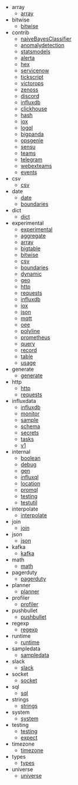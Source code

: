 ## 

- array
  - [array](array.md)
- bitwise
  - [bitwise](bitwise.md)
- contrib
  - [naiveBayesClassifier](contrib/RohanSreerama5/naiveBayesClassifier.md)
  - [anomalydetection](contrib/anaisdg/anomalydetection.md)
  - [statsmodels](contrib/anaisdg/statsmodels.md)
  - [alerta](contrib/bonitoo-io/alerta.md)
  - [hex](contrib/bonitoo-io/hex.md)
  - [servicenow](contrib/bonitoo-io/servicenow.md)
  - [tickscript](contrib/bonitoo-io/tickscript.md)
  - [victorops](contrib/bonitoo-io/victorops.md)
  - [zenoss](contrib/bonitoo-io/zenoss.md)
  - [discord](contrib/chobbs/discord.md)
  - [influxdb](contrib/jsternberg/influxdb.md)
  - [clickhouse](contrib/qxip/clickhouse.md)
  - [hash](contrib/qxip/hash.md)
  - [iox](contrib/qxip/iox.md)
  - [logql](contrib/qxip/logql.md)
  - [bigpanda](contrib/rhajek/bigpanda.md)
  - [opsgenie](contrib/sranka/opsgenie.md)
  - [sensu](contrib/sranka/sensu.md)
  - [teams](contrib/sranka/teams.md)
  - [telegram](contrib/sranka/telegram.md)
  - [webexteams](contrib/sranka/webexteams.md)
  - [events](contrib/tomhollingworth/events.md)
- csv
  - [csv](csv.md)
- date
  - [date](date.md)
  - [boundaries](date/boundaries.md)
- dict
  - [dict](dict.md)
- experimental
  - [experimental](experimental.md)
  - [aggregate](experimental/aggregate.md)
  - [array](experimental/array.md)
  - [bigtable](experimental/bigtable.md)
  - [bitwise](experimental/bitwise.md)
  - [csv](experimental/csv.md)
  - [boundaries](experimental/date/boundaries.md)
  - [dynamic](experimental/dynamic.md)
  - [geo](experimental/geo.md)
  - [http](experimental/http.md)
  - [requests](experimental/http/requests.md)
  - [influxdb](experimental/influxdb.md)
  - [iox](experimental/iox.md)
  - [json](experimental/json.md)
  - [mqtt](experimental/mqtt.md)
  - [oee](experimental/oee.md)
  - [polyline](experimental/polyline.md)
  - [prometheus](experimental/prometheus.md)
  - [query](experimental/query.md)
  - [record](experimental/record.md)
  - [table](experimental/table.md)
  - [usage](experimental/usage.md)
- generate
  - [generate](generate.md)
- http
  - [http](http.md)
  - [requests](http/requests.md)
- influxdata
  - [influxdb](influxdata/influxdb.md)
  - [monitor](influxdata/influxdb/monitor.md)
  - [sample](influxdata/influxdb/sample.md)
  - [schema](influxdata/influxdb/schema.md)
  - [secrets](influxdata/influxdb/secrets.md)
  - [tasks](influxdata/influxdb/tasks.md)
  - [v1](influxdata/influxdb/v1.md)
- internal
  - [boolean](internal/boolean.md)
  - [debug](internal/debug.md)
  - [gen](internal/gen.md)
  - [influxql](internal/influxql.md)
  - [location](internal/location.md)
  - [promql](internal/promql.md)
  - [testing](internal/testing.md)
  - [testutil](internal/testutil.md)
- interpolate
  - [interpolate](interpolate.md)
- join
  - [join](join.md)
- json
  - [json](json.md)
- kafka
  - [kafka](kafka.md)
- math
  - [math](math.md)
- pagerduty
  - [pagerduty](pagerduty.md)
- planner
  - [planner](planner.md)
- profiler
  - [profiler](profiler.md)
- pushbullet
  - [pushbullet](pushbullet.md)
- regexp
  - [regexp](regexp.md)
- runtime
  - [runtime](runtime.md)
- sampledata
  - [sampledata](sampledata.md)
- slack
  - [slack](slack.md)
- socket
  - [socket](socket.md)
- sql
  - [sql](sql.md)
- strings
  - [strings](strings.md)
- system
  - [system](system.md)
- testing
  - [testing](testing.md)
  - [expect](testing/expect.md)
- timezone
  - [timezone](timezone.md)
- types
  - [types](types.md)
- universe
  - [universe](universe.md)
